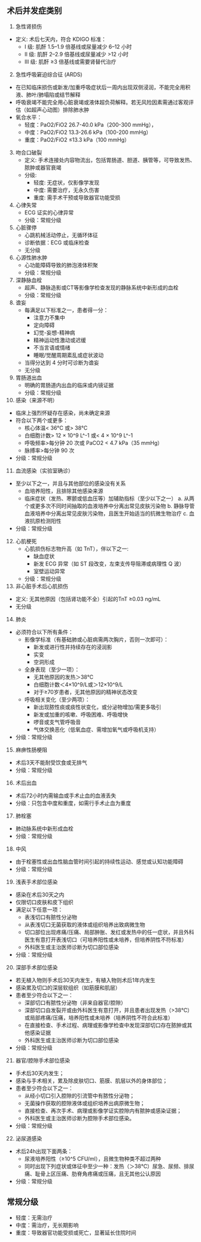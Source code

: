 ## 术后并发症类别
1. 急性肾损伤
- 定义: 术后七天内，符合 KDIGO 标准：
  - I 级: 肌酐 1.5–1.9 倍基线或尿量减少 6–12 小时
  - II 级: 肌酐 2–2.9 倍基线或尿量减少 >12 小时
  - III 级: 肌酐 ≥3 倍基线或需要肾替代治疗
2. 急性呼吸窘迫综合征 (ARDS)
- 在已知临床损伤或新发/加重呼吸症状后一周内出现双侧浸润，不能完全用积液、肺叶/肺塌陷或结节解释
- 呼吸衰竭不能完全用心脏衰竭或液体超负荷解释。若无风险因素需通过客观评估（如超声心动图）排除肺水肿
- 氧合水平：
  - 轻度：PaO2/FiO2 26.7-40.0 kPa（200-300 mmHg），
  - 中度：PaO2/FiO2 13.3-26.6 kPa（100-200 mmHg）
  - 重度：PaO2/FiO2 ≤13.3 kPa（100 mmHg）
3. 吻合口破裂
   - 定义: 手术连接处内容物流出，包括胃肠道、胆道、胰管等，可导致发热、脓肿或器官衰竭
   - 分级:
     - 轻度: 无症状，仅影像学发现
     - 中度: 需要治疗，无永久伤害
     - 重度: 需手术干预或导致器官功能受损
4. 心律失常
   - ECG 证实的心律异常
   - 分级：常规分级
5. 心脏骤停
   - 心跳机械活动停止，无循环体征
   - 诊断依据：ECG 或临床检查
   - 无分级
6. 心源性肺水肿
   - 心功能障碍导致的肺泡液体积聚
   - 分级：常规分级
7. 深静脉血栓
   - 超声、静脉造影或CT等影像学检查发现的静脉系统中新形成的血栓
   - 分级：常规分级
8. 谵妄
   - 每满足以下标准之一，患者得一分：
     - 注意力不集中
     - 定向障碍
     - 幻觉-妄想-精神病
     - 精神运动性激动或迟缓
     - 不当言语或情绪
     - 睡眠/觉醒周期紊乱或症状波动
   - 当得分达到 4 分时可诊断为谵妄
   - 无分级
9. 胃肠道出血
   - 明确的胃肠道内出血的临床或内镜证据
   - 分级：常规分级
10. 感染（来源不明）
   - 临床上强烈怀疑存在感染，尚未确定来源
   - 符合以下两个或更多：
     - 核心体温< 36°C 或> 38°C
     - 白细胞计数> 12 × 10^9 L^-1 或< 4 × 10^9 L^-1
     - 呼吸频率>每分钟 20 次或 PaCO2 < 4.7 kPa（35 mmHg）
     - 脉搏率>每分钟 90 次
   - 分级：常规分级
11. 血流感染（实验室确诊）
   - 至少以下之一，并且与其他部位的感染没有关系
     - 血培养阳性，且排除其他感染来源
     - 临床症状（发热、寒颤或低血压等）加辅助指标（至少以下之一） 
       a. 从两个或更多次不同时间抽取的血液培养中分离出常见皮肤污染物 
       b. 静脉导管血液培养中分离出常见皮肤污染物，且医生开始适当的抗微生物治疗 
       c. 血液抗原检测阳性
   - 分级：常规分级
12. 心肌梗死
    - 心肌损伤标志物升高（如 TnT），伴以下之一:
      - 缺血症状
      - 新发 ECG 异常（如 ST 段改变，左束支传导阻滞或病理性 Q 波）
      - 室壁运动异常
    - 分级：常规分级
13. 非心脏手术后心肌损伤
   - 定义: 无其他原因（包括肾功能不全）引起的TnT ≥0.03 ng/mL
   - 无分级
14. 肺炎
   - 必须符合以下所有条件：
      - 影像学标准（有基础肺或心脏病需两次胸片，否则一次即可）：
        - 新发或进行性并持续存在的浸润影
        - 实变
        - 空洞形成
      - 全身表现（至少一项）：
        - 无其他原因的发热＞38℃
        - 白细胞计数＜4×10^9/L或＞12×10^9/L
        - 对于≥70岁患者，无其他原因的精神状态改变
      - 呼吸相关变化（至少两项）：
        - 新出现脓性痰或痰性状变化，或分泌物增加/需更多吸引 
        - 新发或加重的咳嗽、呼吸困难、呼吸增快
        - 啰音或支气管呼吸音
        - 气体交换恶化（低氧血症、需增加氧气或呼吸机支持）
   - 分级：常规分级
15. 麻痹性肠梗阻
   - 术后3天不能耐受饮食或无排气
   - 分级：常规分级
16. 术后出血
   - 术后72小时内需输血或手术止血的血液丢失
   - 分级：只包含中度和重度，如需行手术止血为重度
17. 肺栓塞
   - 肺动脉系统中新形成血栓
   - 分级：常规分级
18. 中风
   - 由于栓塞性或出血性脑血管时间引起的持续性运动、感觉或认知功能障碍
   - 分级：常规分级
19. 浅表手术部位感染
   - 感染在术后30天之内
   - 仅限切口皮肤和皮下组织
   - 满足以下任意一项：
      - 表浅切口有脓性分泌物
      - 从表浅切口无菌获取的液体或组织培养出致病微生物
      - 切口部位出现疼痛/压痛、局部肿胀、发红或发热中的任一症状，并且外科医生有意打开表浅切口（可培养阳性或未培养，但培养阴性不符标准）
      - 外科医生或主治医师诊断为切口部位感染
   - 分级：常规分级
20. 深部手术部位感染
   - 若无植入物则手术后30天内发生，有植入物则术后1年内发生
   - 感染累及切口的深层软组织（如筋膜和肌层）
   - 患者至少符合以下之一：
      - 深部切口有脓性分泌物（非来自器官/腔隙）
      - 深部切口自发裂开或由外科医生有意打开，并且患者出现发热（>38℃）或局部疼痛/压痛，培养阳性或未培养（培养阴性不符合此标准）
      - 在直接检查、手术过程、病理或影像学检查中发现深部切口存在脓肿或其他感染证据
      - 外科医生或主治医师诊断为切口部位感染
   - 分级：常规分级
21. 器官/腔隙手术部位感染
   - 手术后30天内发生；
   - 感染与手术相关，累及除皮肤切口、筋膜、肌层以外的身体部位；
   - 患者至少符合以下之一：
      - 从经小切口引入腔隙的引流管中有脓性分泌物；
      - 无菌操作获取的腔隙液体或组织培养出病原微生物；
      - 直接检查、再次手术、病理或影像学证实腔隙内有脓肿或感染证据；
      - 外科医生或主治医师诊断为腔隙手术部位感染。
   - 分级：常规分级
22. 泌尿道感染
   - 术后24h出现下面两条：
     - 尿液培养阳性（≥10^5 CFU/ml），且微生物种类不超过两种
     - 同时出现下列症状或体征中至少一种：发热（＞38℃）尿急、尿频、排尿痛、耻骨上区压痛、肋脊角疼痛或压痛，且无其他公认原因
   - 分级：常规分级 
## 常规分级
- 轻度：无需治疗
- 中度：需治疗，无长期影响
- 重度：导致器官功能受损或死亡，显著延长住院时间